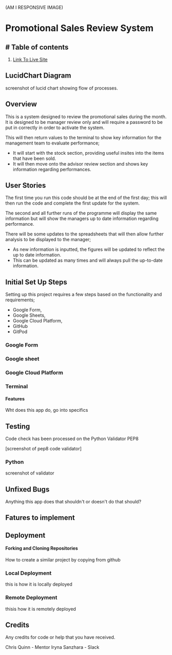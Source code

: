 (AM I RESPONSIVE IMAGE)

# **Promotional Sales Review System**

## # Table of contents

1. [Link To Live Site](#linktolivesite)


## **LucidChart Diagram**

screenshot of lucid chart showing flow of processes.


## Overview

This is a system designed to review the promotional sales during the month. It is designed to be manager review only and will require a password to be put in correctly in order to activate the system.

This will then return values to the terminal to show key information for the management team to evaluate performance;
- It will start with the stock section, providing useful insites into the items that have been sold.
- It will then move onto the advisor review section and shows key information regarding performances.


## User Stories

The first time you run this code should be at the end of the first day; this will then run the code and complete the first update for the system.

The second and all further runs of the programme will display the same information but will show the managers up to date information regarding performance.

There will be some updates to the spreadsheets that will then allow further analysis to be displayed to the manager;
- As new information is inputted, the figures will be updated to reflect the up to date information.
- This can be updated as many times and will always pull the up-to-date information.

## Initial Set Up Steps

Setting up this project requires a few steps based on the functionality and requirements;
- Google Form,
- Google Sheets,
- Google Cloud Platform,
- GitHub
- GitPod

### Google Form

### Google sheet

### Google Cloud Platform

### Terminal

#### Features

Wht does this app do, go into specifics

## Testing

Code check has been processed on the Python Validator PEP8

[screenshot of pep8 code validator]

### Python

screenshot of validator

## Unfixed Bugs

Anything this app does that shouldn't or doesn't do that should?

## Fatures to implement


## Deployment

#### Forking and Cloning Repositories

How to create a similar project by copying from github

### Local Deployment

this is how it is locally deployed

### Remote Deployment

thisis how it is remotely deployed

## Credits

Any credits for code or help that you have received.

Chris Quinn - Mentor
Iryna Sanzhara - Slack
